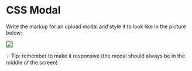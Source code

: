 # CSS Modal

Write the markup for an upload modal and style it to look like in the picture below: 

<img src="https://raw.githubusercontent.com/iampava/practice-exercises/master/css/modal/modal.png" style="border: 1px solid grey;">

💡 Tip: remember to make it responsive (the modal should always be in the middle of the screen)